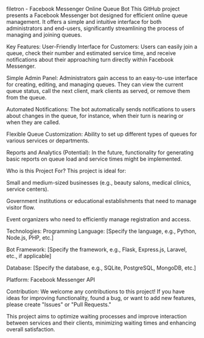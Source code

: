 filetron - Facebook Messenger Online Queue Bot 
This GitHub project presents a Facebook Messenger bot designed for efficient online queue management. It offers a simple and intuitive interface for both administrators and end-users, significantly streamlining the process of managing and joining queues.

Key Features:
User-Friendly Interface for Customers: Users can easily join a queue, check their number and estimated service time, and receive notifications about their approaching turn directly within Facebook Messenger.

Simple Admin Panel: Administrators gain access to an easy-to-use interface for creating, editing, and managing queues. They can view the current queue status, call the next client, mark clients as served, or remove them from the queue.

Automated Notifications: The bot automatically sends notifications to users about changes in the queue, for instance, when their turn is nearing or when they are called.

Flexible Queue Customization: Ability to set up different types of queues for various services or departments.

Reports and Analytics (Potential): In the future, functionality for generating basic reports on queue load and service times might be implemented.

Who is this Project For?
This project is ideal for:

Small and medium-sized businesses (e.g., beauty salons, medical clinics, service centers).

Government institutions or educational establishments that need to manage visitor flow.

Event organizers who need to efficiently manage registration and access.

Technologies:
Programming Language: [Specify the language, e.g., Python, Node.js, PHP, etc.]

Bot Framework: [Specify the framework, e.g., Flask, Express.js, Laravel, etc., if applicable]

Database: [Specify the database, e.g., SQLite, PostgreSQL, MongoDB, etc.]

Platform: Facebook Messenger API

Contribution:
We welcome any contributions to this project! If you have ideas for improving functionality, found a bug, or want to add new features, please create "Issues" or "Pull Requests."

This project aims to optimize waiting processes and improve interaction between services and their clients, minimizing waiting times and enhancing overall satisfaction.
